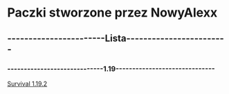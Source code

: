 <h1>Paczki stworzone przez NowyAlexx</h1>
<h2>-----------------------Lista------------------------</h2>
<h3>-----------------------------1.19------------------------------</h3>
<a href="">Survival 1.19.2</a>
